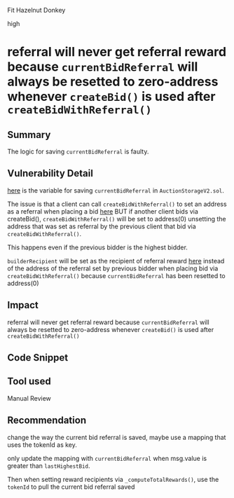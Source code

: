 Fit Hazelnut Donkey

high

# referral will never get referral reward because `currentBidReferral` will always be resetted to zero-address whenever `createBid()` is used after `createBidWithReferral()`

## Summary
The logic for saving `currentBidReferral` is faulty.
## Vulnerability Detail
[here](https://github.com/sherlock-audit/2023-09-nounsbuilder/blob/main/nouns-protocol/src/auction/storage/AuctionStorageV2.sol#L8) is the  variable for saving `currentBidReferral`  in `AuctionStorageV2.sol`.

The issue is that a client can call `createBidWithReferral()` to set an address as a referral when placing a bid [here](https://github.com/sherlock-audit/2023-09-nounsbuilder/blob/main/nouns-protocol/src/auction/Auction.sol#L144-L145) BUT if another client bids via createBid(), `createBidWithReferral()` will be set to address(0) unsetting the address that was set as referral by the previous client that bid via `createBidWithReferral()`. 

This happens even if the previous bidder is the highest bidder.

`builderRecipient` will be set as the recipient of referral reward [here](https://github.com/sherlock-audit/2023-09-nounsbuilder/blob/main/nouns-protocol/src/auction/Auction.sol#L499-L500) instead of the address of the referral set by previous bidder when placing bid via `createBidWithReferral()` because `currentBidReferral` has been resetted to address(0)
## Impact
referral will never get referral reward because `currentBidReferral` will always be resetted to zero-address whenever `createBid()` is used after `createBidWithReferral()` 
## Code Snippet

## Tool used

Manual Review

## Recommendation
change the way the current bid referral is saved, maybe use a mapping that uses the tokenId as key.

only update the mapping with `currentBidReferral` when msg.value is greater than `lastHighestBid`.

Then when setting reward recipients via `_computeTotalRewards()`, use the `tokenId` to pull the current bid referral saved